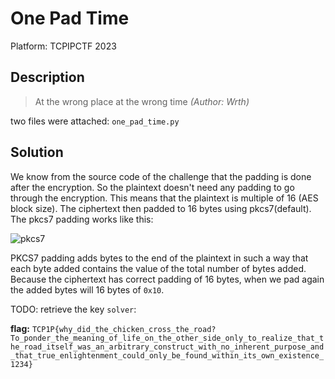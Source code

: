 # One Pad Time

Platform: TCPIPCTF 2023

## Description

> At the wrong place at the wrong time
>*(Author: Wrth)*

two files were attached:
`one_pad_time.py`

## Solution

We know from the source code of the challenge that the padding is done after the encryption. So the plaintext doesn't need any padding to go through the encryption. This means that the plaintext is multiple of 16 (AES block size). The ciphertext then padded to 16 bytes using pkcs7(default). The pkcs7 padding works like this:

![pkcs7](https://tlseminar.github.io/images/paddingoracle/padding.png)

PKCS7 padding adds bytes to the end of the plaintext in such a way that each byte added contains the value of the total number of bytes added. Because the ciphertext has correct padding of 16 bytes, when we pad again the added bytes will 16 bytes of `0x10`.

TODO: retrieve the key
`solver`:

**flag:** `TCP1P{why_did_the_chicken_cross_the_road?To_ponder_the_meaning_of_life_on_the_other_side_only_to_realize_that_the_road_itself_was_an_arbitrary_construct_with_no_inherent_purpose_and_that_true_enlightenment_could_only_be_found_within_its_own_existence_1234}`
